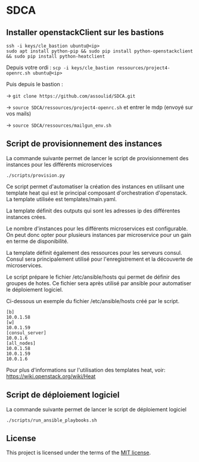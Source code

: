# SDCA
## Installer openstackClient sur les bastions

```
ssh -i keys/cle_bastion ubuntu@<ip>
sudo apt install python-pip && sudo pip install python-openstackclient && sudo pip install python-heatclient
```

Depuis votre ordi : `scp -i keys/cle_bastion ressources/project4-openrc.sh ubuntu@<ip>`

Puis depuis le bastion :

 -> `git clone https://github.com/assoulid/SDCA.git`

 -> `source SDCA/ressources/project4-openrc.sh` et entrer le mdp (envoyé sur vos mails)

 -> `source SDCA/ressources/mailgun_env.sh`


## Script de provisionnement des instances

La commande suivante permet de lancer le script de provisionnement des instances pour les différents microservices
```
./scripts/provision.py
```

Ce script permet d'automatiser la création des instances en utilisant une template heat qui est le principal composant d'orchestration d'openstack.
La template utilisée est templates/main.yaml.

La template définit des outputs qui sont les adresses ip des différentes instances crées.

Le nombre d'instances pour les différents microservices est configurable. On peut donc opter pour plusieurs instances par microservice pour un gain en terme de disponibilité.

La template définit également des ressources pour les serveurs consul. Consul sera principalement utilisé pour l'enregistrement et la découverte de microservices.

Le script prépare le fichier /etc/ansible/hosts qui permet de définir des groupes de hotes. Ce fichier sera après utilisé par ansible pour automatiser le déploiement logiciel.

Ci-dessous un exemple du fichier /etc/ansible/hosts créé par le script.

```
[b]
10.0.1.58
[w]
10.0.1.59
[consul_server]
10.0.1.6
[all_nodes]
10.0.1.58
10.0.1.59
10.0.1.6
```

Pour plus d'informations sur l'utilisation des templates heat, voir: https://wiki.openstack.org/wiki/Heat


## Script de déploiement logiciel
La commande suivante permet de lancer le script de déploiement logiciel
```
./scripts/run_ansible_playbooks.sh
```
## License

This project is licensed under the terms of the
[MIT license](http://opensource.org/licenses/MIT).
